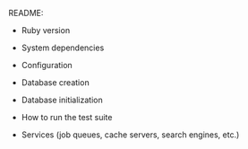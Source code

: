README:

* Ruby version

* System dependencies

* Configuration

* Database creation

* Database initialization

* How to run the test suite

* Services (job queues, cache servers, search engines, etc.)

